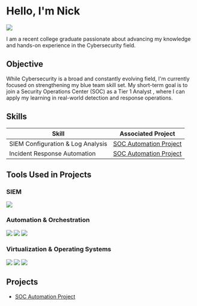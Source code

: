 # Hello, I'm Nick
<a href="https://linkedin.com/in/nick-huettl-b6abb6315"><img src="https://img.shields.io/badge/-LinkedIn-0072b1?&style=for-the-badge&logo=linkedin&logoColor=white" /></a>

I am a recent college graduate passionate about advancing my knowledge and hands-on experience in the Cybersecurity field.

## Objective

While Cybersecurity is a broad and constantly evolving field, I'm currently focused on strengthening my blue team skill set. My short-term goal is to join a Security Operations Center (SOC) as a Tier 1 Analyst , where I can apply my learning in real-world detection and response operations. 

## Skills

| Skill                                         | Associated Project         |
|-----------------------------------------------|----------------------------|
| SIEM Configuration & Log Analysis | <a href="https://github.com/Nick-Huettl/SOC-Automation-Project/tree/main">SOC Automation Project</a>|
| Incident Response Automation | <a href="https://github.com/Nick-Huettl/SOC-Automation-Project/tree/main">SOC Automation Project</a>|

## Tools Used in Projects

### SIEM
<div>
    <img src="https://img.shields.io/badge/-Splunk-000000?&style=for-the-badge&logo=Splunk&logoColor=white" />
</div>

### Automation & Orchestration
<div>
    <img src="https://img.shields.io/badge/-n8n-1a1a1a?&style=for-the-badge&logo=n8n&logoColor=orange" /> 
    <img src="https://img.shields.io/badge/-OpenAI-412991?&style=for-the-badge&logo=openai&logoColor=white" /> 
    <img src="https://img.shields.io/badge/-Slack-4A154B?&style=for-the-badge&logo=slack&logoColor=white" />
</div>

### Virtualization & Operating Systems

<div>
    <img src="https://img.shields.io/badge/-VMware%20Workstation-607078?&style=for-the-badge&logo=vmware&logoColor=white" /> 
    <img src="https://img.shields.io/badge/-Windows%2011-0078D6?&style=for-the-badge&logo=windows11&logoColor=white" /> 
    <img src="https://img.shields.io/badge/-Ubuntu-E95420?&style=for-the-badge&logo=ubuntu&logoColor=white" />
</div>

## Projects
- <a href="https://github.com/Nick-Huettl/SOC-Automation-Project/tree/main">SOC Automation Project</a>
